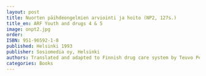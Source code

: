 ```yaml
---
layout: post
title: Nuorten päihdeongelmien arviointi ja hoito (NP2, 127s.)
title_en: ARF Youth and drugs 4 & 5
image: onpt2.jpg
order:
ISBN: 951-96592-1-8
published: Helsinki 1993
publisher: Sosiomedia oy, Helsinki
authors: Translated and adapted to Finnish drug care system by Teuvo Peltoniemi
categories: Books
---
```



